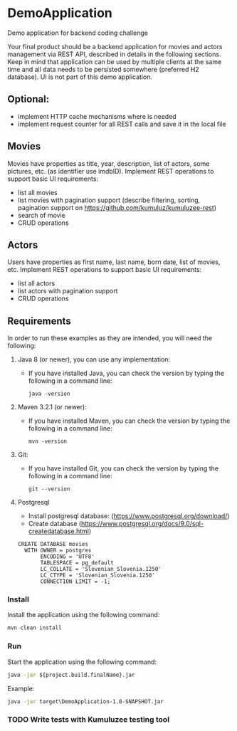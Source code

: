 # DemoApplication
Demo application for backend coding challenge

Your final product should be a backend application for movies and actors management via REST API, described in details in the following sections. Keep in mind that application can be used by multiple clients at the same time and all data needs to be persisted somewhere (preferred H2 database). UI is not part of this demo application.

## Optional:
* implement HTTP cache mechanisms where is needed
* implement request counter for all REST calls and save it in the local file

## Movies
Movies have properties as title, year, description, list of actors, some pictures, etc. (as identifier use imdbID). Implement REST operations to support basic UI requirements:
* list all movies
* list movies with pagination support (describe filtering, sorting, pagination support on https://github.com/kumuluz/kumuluzee-rest)
* search of movie
* CRUD operations

## Actors
Users have properties as first name, last name, born date, list of movies, etc. Implement REST operations to support basic UI requirements:
* list all actors
* list actors with pagination support
* CRUD operations

## Requirements

In order to run these examples as they are intended, you will need the following:

1. Java 8 (or newer), you can use any implementation:
    * If you have installed Java, you can check the version by typing the following in a command line:
        
        ```
        java -version
        ```

2. Maven 3.2.1 (or newer):
    * If you have installed Maven, you can check the version by typing the following in a command line:
        
        ```
        mvn -version
        ```
        
3. Git:
    * If you have installed Git, you can check the version by typing the following in a command line:
    
        ```
        git --version
        ```
4. Postgresql
	* Install postgresql database: (https://www.postgresql.org/download/)
	* Create database (https://www.postgresql.org/docs/9.0/sql-createdatabase.html)
	```
	CREATE DATABASE movies
	  WITH OWNER = postgres
		   ENCODING = 'UTF8'
		   TABLESPACE = pg_default
		   LC_COLLATE = 'Slovenian_Slovenia.1250'
		   LC_CTYPE = 'Slovenian_Slovenia.1250'
		   CONNECTION LIMIT = -1;
	```

### Install
Install the application using the following command:
```cmd
mvn clean install
```

### Run
Start the application using the following command:
```cmd
java -jar ${project.build.finalName}.jar
```
Example:
```cmd
java -jar target\DemoApplication-1.0-SNAPSHOT.jar
```

### TODO Write tests with Kumuluzee testing tool